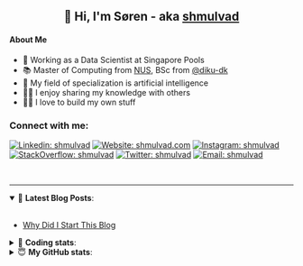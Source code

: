 <h2 align="center">
	👋 Hi, I'm Søren - aka <a href="https://shmulvad.com">shmulvad</a>
</h2>

#### About Me
- 🤖 Working as a Data Scientist at Singapore Pools
- 📚 Master of Computing from [NUS], BSc from [@diku-dk]
- 🧠 My field of specialization is artificial intelligence
- 👨‍🏫 I enjoy sharing my knowledge with others
- 👨‍💻 I love to build my own stuff

### Connect with me:

[![Linkedin: shmulvad](https://img.shields.io/badge/shmulvad-blue?style=flat&logo=Linkedin&logoColor=white)][linkedin]
[![Website: shmulvad.com](https://img.shields.io/badge/shmulvad.com-47CCCC?&style=flat&logo=Google-Chrome&logoColor=white)][website]
[![Instagram: shmulvad](https://img.shields.io/badge/-@shmulvad-purple?style=flat&logo=Instagram&logoColor=white)][instagram]
[![StackOverflow: shmulvad](https://img.shields.io/badge/shmulvad-FE7A16?style=flat&logo=stack-overflow&logoColor=white)][stackOverflow]
[![Twitter: shmulvad](https://img.shields.io/badge/@shmulvad-1ca0f1?style=flat&logo=twitter&logoColor=white)][twitter]
[![Email: shmulvad](https://img.shields.io/badge/shmulvad-D14836?style=flat&logo=gmail&logoColor=white)][mail]

<br />

---

<details open>
 <summary>📕 <b>Latest Blog Posts</b>: </summary>

<br>

<!-- BLOG-POST-LIST:START -->
- [Why Did I Start This Blog](https://shmulvad.com/blog/why-did-start-this-blog)
<!-- BLOG-POST-LIST:END -->

</details>

<!-- --- -->

<details>
 <summary>🤖 <b>Coding stats</b>: </summary>

<br>

NOTE: Doesn't track coding at work or work done in environments such as Jupyter Notebooks.

<!--START_SECTION:waka-->
![Code Time](http://img.shields.io/badge/Code%20Time-2%2C447%20hrs%206%20mins-blue)

**I'm a Night 🦉** 

```text
🌞 Morning                480 commits         ██░░░░░░░░░░░░░░░░░░░░░░░   08.86 % 
🌆 Daytime                1456 commits        ███████░░░░░░░░░░░░░░░░░░   26.89 % 
🌃 Evening                2185 commits        ██████████░░░░░░░░░░░░░░░   40.35 % 
🌙 Night                  1294 commits        ██████░░░░░░░░░░░░░░░░░░░   23.90 % 
```


📊 **This Week I Spent My Time On** 

```text
💬 Programming Languages: 
Python                   6 hrs 28 mins       █████████████████░░░░░░░░   66.17 % 
Other                    1 hr 33 mins        ████░░░░░░░░░░░░░░░░░░░░░   15.97 % 
Markdown                 56 mins             ██░░░░░░░░░░░░░░░░░░░░░░░   09.58 % 
Text                     18 mins             █░░░░░░░░░░░░░░░░░░░░░░░░   03.10 % 
HTML                     11 mins             ░░░░░░░░░░░░░░░░░░░░░░░░░   01.90 % 

🔥 Editors: 
VS Code                  7 hrs 56 mins       ████████████████████░░░░░   81.33 % 
Zsh                      1 hr 33 mins        ████░░░░░░░░░░░░░░░░░░░░░   15.94 % 
Sublime Text             16 mins             █░░░░░░░░░░░░░░░░░░░░░░░░   02.73 % 

🐱‍💻 Projects: 
overvaagning-admin       6 hrs 52 mins       ██████████████████░░░░░░░   70.39 % 
hit-locator              48 mins             ██░░░░░░░░░░░░░░░░░░░░░░░   08.35 % 
km24-core                48 mins             ██░░░░░░░░░░░░░░░░░░░░░░░   08.22 % 
table-notifier           46 mins             ██░░░░░░░░░░░░░░░░░░░░░░░   08.00 % 
Unknown Project          16 mins             █░░░░░░░░░░░░░░░░░░░░░░░░   02.73 % 
```


 Last Updated on 13/04/2024 18:39:48 UTC
<!--END_SECTION:waka-->

</details>

<!-- --- -->

<details>
 <summary>😇 <b>My GitHub stats</b>: </summary>

<br>

<img align="left" alt="shmulvad's Github Stats" src="https://github-readme-stats.vercel.app/api?username=shmulvad&show_icons=true&hide_border=true" />

</details>



[website]: https://shmulvad.com
[twitter]: https://twitter.com/shmulvad
[linkedin]: https://linkedin.com/in/shmulvad
[instagram]: https://instagram.com/shmulvad
[stackOverflow]: https://stackoverflow.com/users/9248793/shmulvad
[mail]: mailto:shmulvad@gmail.com
[@diku-dk]: https://github.com/diku-dk
[github]: https://github.com/shmulvad
[NUS]: https://www.nus.edu.sg